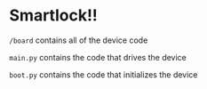 # Smartlock!!

`/board` contains all of the device code

`main.py` contains the code that drives the device

`boot.py` contains the code that initializes the device
